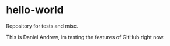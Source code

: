 # hello-world
Repository for tests and misc.

This is Daniel Andrew, im testing the features of GitHub right now.
